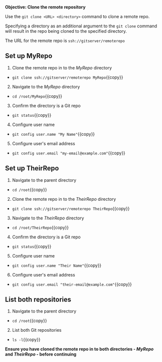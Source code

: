 **Objective: Clone the remote repository**

Use the `git clone <URL> <directory>` command to clone a remote repo.

Specifying a directory as an additional argument to the `git clone` command will result in the repo being cloned to the specified directory.

The URL for the remote repo is `ssh://gitserver/remoterepo`

## Set up MyRepo

1. Clone the remote repo in to the _MyRepo_ directory
 * `git clone ssh://gitserver/remoterepo MyRepo`{{copy}}
2. Navigate to the _MyRepo_ directory
 * `cd /root/MyRepo`{{copy}}
3. Confirm the directory is a Git repo
 * `git status`{{copy}}
4. Configure user name
 * `git config user.name "My Name"`{{copy}}
5. Configure user's email address
 * `git config user.email "my-email@example.com"`{{copy}}


## Set up TheirRepo

1. Navigate to the parent directory
 * `cd /root`{{copy}}
2. Clone the remote repo in to the _TheirRepo_ directory
 * `git clone ssh://gitserver/remoterepo TheirRepo`{{copy}}
3. Navigate to the _TheirRepo_ directory
 * `cd /root/TheirRepo`{{copy}}
4. Confirm the directory is a Git repo
 * `git status`{{copy}}
5. Configure user name
 * `git config user.name "Their Name"`{{copy}}
6. Configure user's email address
 * `git config user.email "their-email@example.com"`{{copy}}


## List both repositories

1. Navigate to the parent directory
 * `cd /root`{{copy}}
2. List both Git repositories
 * `ls -l`{{copy}}

**Ensure you have cloned the remote repo in to both directories - _MyRepo_ and _TheirRepo_ -  before continuing**
